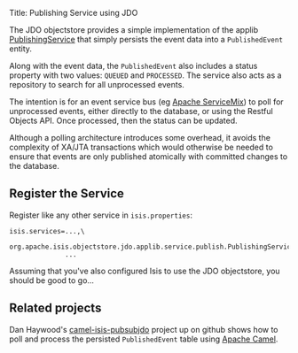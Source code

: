 Title: Publishing Service using JDO

The JDO objectstore provides a simple implementation of the applib [PublishingService](../../../../reference/services/publishing-service.html) that simply persists the event data into a `PublishedEvent` entity.

Along with the event data, the `PublishedEvent` also includes a status property with two values: `QUEUED` and `PROCESSED`.  The service also acts as a repository to search for all unprocessed events.

The intention is for an event service bus (eg [Apache ServiceMix](http://servicemix.apache.org)) to poll for unprocessed events, either directly to the database, or using the Restful Objects API.  Once processed, then the status can be updated.

Although a polling architecture introduces some overhead, it avoids the complexity of XA/JTA transactions which would otherwise be needed to ensure that events are only published atomically with committed changes to the database.

## Register the Service

Register like any other service in `isis.properties`:

    isis.services=...,\
                  org.apache.isis.objectstore.jdo.applib.service.publish.PublishingServiceJdo,\
                  ...

Assuming that you've also configured Isis to use the JDO objectstore, you should be good to go...


## Related projects

Dan Haywood's [camel-isis-pubsubjdo](https://github.com/danhaywood/camel-isis-pubsubjdo) project up on github shows how to poll and process the persisted `PublishedEvent` table using [Apache Camel](http://camel.apache.org).
